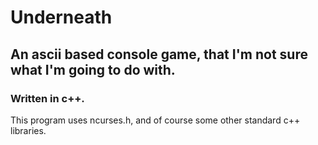 Underneath
==========

An ascii based console game, that I'm not sure what I'm going to do with.
-------------------------------------------------------------------------

### Written in c++.

This program uses ncurses.h, and of course some other standard c++ libraries.
